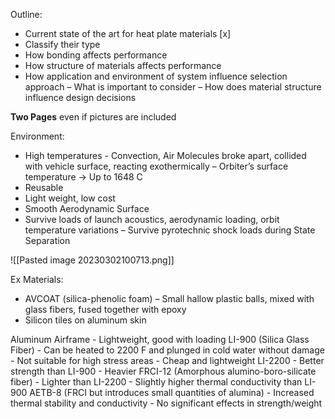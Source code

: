 Outline:
- Current state of the art for heat plate materials [x]
- Classify their type
- How bonding affects performance
- How structure of materials affects performance
- How application and environment of system influence selection approach
	– What is important to consider
	– How does material structure influence design decisions

**Two Pages** even if pictures are included

Environment:
- High temperatures - Convection, Air Molecules broke apart, collided with vehicle surface, reacting exothermically
	– Orbiter’s surface temperature → Up to 1648 C
- Reusable
- Light weight, low cost
- Smooth Aerodynamic Surface
- Survive loads of launch acoustics, aerodynamic loading, orbit temperature variations
	– Survive pyrotechnic shock loads during State Separation

![[Pasted image 20230302100713.png]]

Ex Materials:
- AVCOAT (silica-phenolic foam)
	– Small hallow plastic balls, mixed with glass fibers, fused together with epoxy
- Silicon tiles on aluminum skin

Aluminum Airframe - Lightweight, good with loading
LI-900 (Silica Glass Fiber)
	- Can be heated to 2200 F and plunged in cold water without damage
	- Not suitable for high stress areas
	- Cheap and lightweight
LI-2200
	- Better strength than LI-900
	- Heavier
FRCI-12 (Amorphous alumino-boro-silicate fiber)
	- Lighter than LI-2200
	- Slightly higher thermal conductivity than LI-900
AETB-8 (FRCI but introduces small quantities of alumina)
	- Increased thermal stability and conductivity
	- No significant effects in strength/weight
